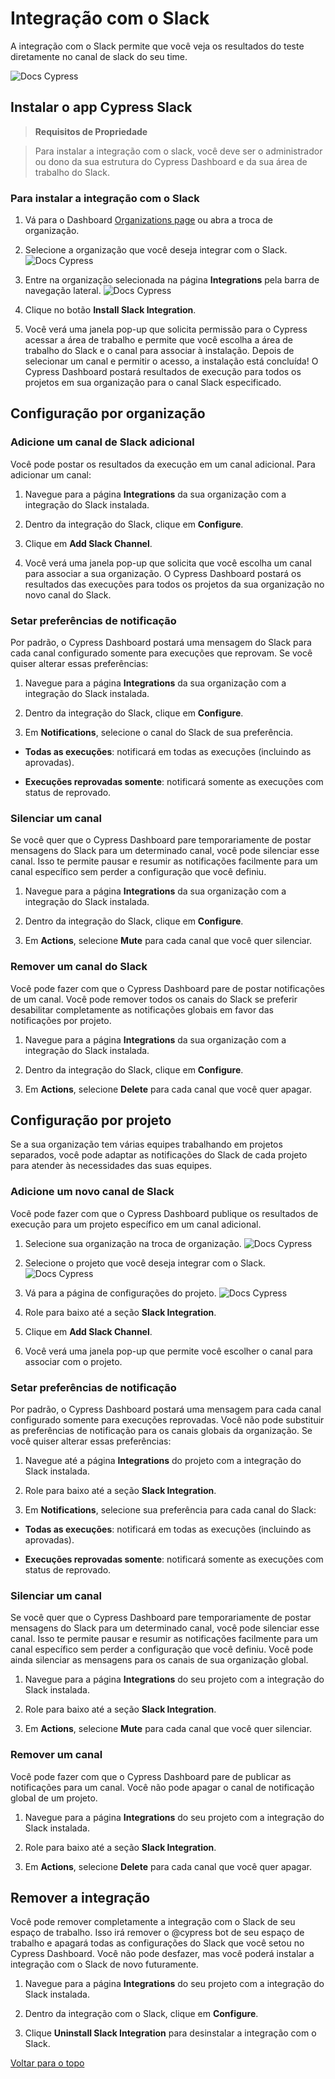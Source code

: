 # Integração com o Slack

[//]: <> (TODO - Adicionar links traduzidos Dashboard, status de commit, comentários de merge request e config para gravação)

A integração com o Slack permite que você veja os resultados do teste diretamente no canal de slack do seu time.

![Docs Cypress](https://docs.cypress.io/_nuxt/img/cypress-slack-integration-channel-feed.e077328.png)

## Instalar o app Cypress Slack

> **Requisitos de Propriedade**

> Para instalar a integração com o slack, você deve ser o administrador ou dono da sua estrutura do Cypress Dashboard
> e da sua área de trabalho do Slack.

### Para instalar a integração com o Slack

1. Vá para o Dashboard [Organizations page](https://dashboard.cypress.io/organizations) ou abra a troca de organização.

2. Selecione a organização que você deseja integrar com o Slack.
![Docs Cypress](https://docs.cypress.io/_nuxt/img/select-cypress-organization.41ec503.png)

3. Entre na organização selecionada na página **Integrations** pela barra de navegação lateral.
![Docs Cypress](https://docs.cypress.io/_nuxt/img/navigate-to-organization-integrations.0c43d75.png)

4. Clique no botão **Install Slack Integration**.

5. Você verá uma janela pop-up que solicita permissão para o Cypress acessar a área de trabalho e permite que você 
escolha a área de trabalho do Slack e o canal para associar à instalação. Depois de selecionar um canal e permitir o 
acesso, a instalação está concluída! O Cypress Dashboard postará resultados de execução para todos os projetos em sua 
organização para o canal Slack especificado.

## Configuração por organização

### Adicione um canal de Slack adicional

Você pode postar os resultados da execução em um canal adicional. Para adicionar um canal:

1. Navegue para a página **Integrations** da sua organização com a integração do Slack instalada.

2. Dentro da integração do Slack, clique em **Configure**.

3. Clique em **Add Slack Channel**.

4. Você verá uma janela pop-up que solicita que você escolha um canal para associar a sua organização. 
O Cypress Dashboard postará os resultados das execuções para todos os projetos da sua organização no novo canal do Slack.


### Setar preferências de notificação

Por padrão, o Cypress Dashboard postará uma mensagem do Slack para cada canal configurado somente para execuções que reprovam.
Se você quiser alterar essas preferências:

1. Navegue para a página **Integrations** da sua organização com a integração do Slack instalada.

2. Dentro da integração do Slack, clique em **Configure**.

3. Em **Notifications**, selecione o canal do Slack de sua preferência.

- **Todas as execuções**: notificará em todas as execuções (incluindo as aprovadas).

- **Execuções reprovadas somente**: notificará somente as execuções com status de reprovado.


### Silenciar um canal

Se você quer que o Cypress Dashboard pare temporariamente de postar mensagens do Slack para um determinado canal, 
você pode silenciar esse canal. Isso te permite pausar e resumir as notificações facilmente para um canal específico sem
perder a configuração que você definiu.

1. Navegue para a página **Integrations** da sua organização com a integração do Slack instalada.

2. Dentro da integração do Slack, clique em **Configure**.

3. Em **Actions**, selecione **Mute** para cada canal que você quer silenciar.


### Remover um canal do Slack

Você pode fazer com que o Cypress Dashboard pare de postar notificações de um canal. Você pode remover todos os canais 
do Slack se preferir desabilitar completamente as notificações globais em favor das notificações por projeto.

1. Navegue para a página **Integrations** da sua organização com a integração do Slack instalada.

2. Dentro da integração do Slack, clique em **Configure**.

3. Em **Actions**, selecione **Delete** para cada canal que você quer apagar.


## Configuração por projeto

Se a sua organização tem várias equipes trabalhando em projetos separados, você pode adaptar as notificações do Slack de
cada projeto para atender às necessidades das suas equipes.

### Adicione um novo canal de Slack

Você pode fazer com que o Cypress Dashboard publique os resultados de execução para um projeto específico em um canal adicional.

1. Selecione sua organização na troca de organização.
![Docs Cypress](https://docs.cypress.io/_nuxt/img/select-cypress-organization.41ec503.png)

2. Selecione o projeto que você deseja integrar com o Slack.
![Docs Cypress](https://docs.cypress.io/_nuxt/img/select-cypress-project.fe3b44b.png)

3. Vá para a página de configurações do projeto.
![Docs Cypress](https://docs.cypress.io/_nuxt/img/visit-project-settings.43a21a4.png)

4. Role para baixo até a seção **Slack Integration**.

5. Clique em **Add Slack Channel**.

6. Você verá uma janela pop-up que permite você escolher o canal para associar com o projeto.


### Setar preferências de notificação

Por padrão, o Cypress Dashboard postará uma mensagem para cada canal configurado somente para execuções reprovadas. 
Você não pode substituir as preferências de notificação para os canais globais da organização. 
Se você quiser alterar essas preferências:

1. Navegue até a página **Integrations** do projeto com a integração do Slack instalada.

2. Role para baixo até a seção **Slack Integration**.

3. Em **Notifications**, selecione sua preferência para cada canal do Slack:

- **Todas as execuções**: notificará em todas as execuções (incluindo as aprovadas).

- **Execuções reprovadas somente**: notificará somente as execuções com status de reprovado.


### Silenciar um canal

Se você quer que o Cypress Dashboard pare temporariamente de postar mensagens do Slack para um determinado canal, 
você pode silenciar esse canal. Isso te permite pausar e resumir as notificações facilmente para um canal específico sem
perder a configuração que você definiu. Você pode ainda silenciar as mensagens para os canais de sua organização global.

1. Navegue para a página **Integrations** do seu projeto com a integração do Slack instalada.

2. Role para baixo até a seção **Slack Integration**.

3. Em **Actions**, selecione **Mute** para cada canal que você quer silenciar.


### Remover um canal

Você pode fazer com que o Cypress Dashboard pare de publicar as notificações para um canal. Você não pode apagar o canal
de notificação global de um projeto.

1. Navegue para a página **Integrations** do seu projeto com a integração do Slack instalada.

2. Role para baixo até a seção **Slack Integration**.

3. Em **Actions**, selecione **Delete** para cada canal que você quer apagar.


## Remover a integração

Você pode remover completamente a integração com o Slack de seu espaço de trabalho. Isso irá remover o @cypress bot de seu
espaço de trabalho e apagará todas as configurações do Slack que você setou no Cypress Dashboard. Você não pode desfazer,
mas você poderá instalar a integração com o Slack de novo futuramente.

1. Navegue para a página **Integrations** do seu projeto com a integração do Slack instalada.

2. Dentro da integração com o Slack, clique em **Configure**.

3. Clique **Uninstall Slack Integration** para desinstalar a integração com o Slack.

[Voltar para o topo](#integração-com-o-slack)
